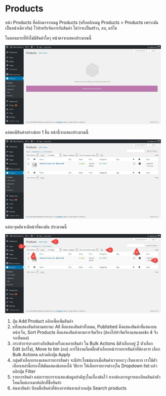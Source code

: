 # Products

หน้า Products ที่คลิกมาจากเมนู Products \(หรือคลิกเมนู Products  &gt; Products เพราะมันเป็นหน้าเดียวกัน\) ไว้สำหรับจัดการกับสินค้า ไม่ว่าจะเป็นสร้าง, ลบ, แก้ไข 

ในตอนแรกที่ยังไม่มีสินค้าใดๆ หน้าตาจะแสดงประมาณนี้ 

![](/assets/2017-02-06_17-33-14.jpg)

แต่พอมีสินค้าอย่างน้อย 1 ชิ้น หน้านี้จะแสดงประมาณนี้

![](/assets/2017-02-06_17-46-50.jpg)

แต่ละจุดมันจะมีหน้าที่ของมัน ประมาณนี้

![](/assets/2017-02-06_17-54-00.jpg)

1. ปุ่ม Add Product คลิกเพื่อเพิ่มสินค้า
2. แท็บแสดงสินค้าตามสถานะ All คือแสดงสินค้าทั้งหมด, Published คือแสดงสินค้าที่แสดงบนหน้าเว็บ, Sort Products คือแสดงสินค้าตามการจัดเรียง \(ต้องไปทำจัดเรียงแสดงผลข้อ 4 จึงจะเห็นผล\)
3. กระทำการบางอย่างกับสินค้าครั้งละหลายสินค้า ใน Bulk Actions มีตัวเลือกอยู่ 2 ตัวเลือก Edit \(แก้ไข\), Move to bin \(ลบ\) การใช้งานก็แค่ติ๊กตัวเลือกหน้ารายการสินค้าที่ต้องการ เลือก Bulk Actions แล้วคลิกปุ่ม Apply
4. กลุ่มตัวเลือกกรองแสดงรายการสินค้า จะมีประโยชน์มากเมื่อสินค้าเราเยอะๆ เริ่มหายาก เราใช้ตัวเลือกเหล่านี้กรองให้มันแสดงน้อยลงได้ วิธีการ ให้เลือกรายการต่างๆใน Dropdown list แล้วคลิกปุ่ม Filter
5. รายการสินค้า แต่ละรายการจะแสดงข้อมูลสำคัญๆในเบื้องต้นไว้ หากต้องการดูรายละเอียดสินค้าตัวไหนก็แค่เอาเมาส์คลิกที่ชื่อสินค้า
6. ค้นหาสินค้า ป้อนชื่อสินค้าที่ต้องการค้นหาแล้วกดปุ่ม Search products







